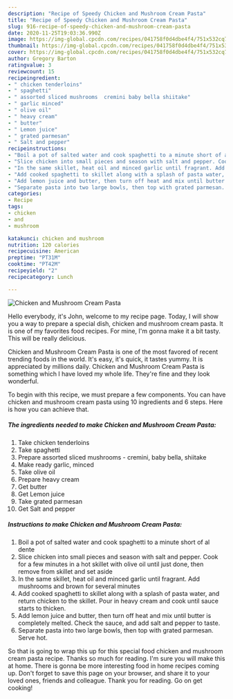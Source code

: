 ```yaml
---
description: "Recipe of Speedy Chicken and Mushroom Cream Pasta"
title: "Recipe of Speedy Chicken and Mushroom Cream Pasta"
slug: 916-recipe-of-speedy-chicken-and-mushroom-cream-pasta
date: 2020-11-25T19:03:36.990Z
image: https://img-global.cpcdn.com/recipes/041758f0d4dbe4f4/751x532cq70/chicken-and-mushroom-cream-pasta-recipe-main-photo.jpg
thumbnail: https://img-global.cpcdn.com/recipes/041758f0d4dbe4f4/751x532cq70/chicken-and-mushroom-cream-pasta-recipe-main-photo.jpg
cover: https://img-global.cpcdn.com/recipes/041758f0d4dbe4f4/751x532cq70/chicken-and-mushroom-cream-pasta-recipe-main-photo.jpg
author: Gregory Barton
ratingvalue: 3
reviewcount: 15
recipeingredient:
- " chicken tenderloins"
- " spaghetti"
- " assorted sliced mushrooms  cremini baby bella shiitake"
- " garlic minced"
- " olive oil"
- " heavy cream"
- " butter"
- " Lemon juice"
- " grated parmesan"
- " Salt and pepper"
recipeinstructions:
- "Boil a pot of salted water and cook spaghetti to a minute short of al dente"
- "Slice chicken into small pieces and season with salt and pepper. Cook for a few minutes in a hot skillet with olive oil until just done, then remove from skillet and set aside"
- "In the same skillet, heat oil and minced garlic until fragrant. Add mushrooms and brown for several minutes"
- "Add cooked spaghetti to skillet along with a splash of pasta water, and return chicken to the skillet. Pour in heavy cream and cook until sauce starts to thicken."
- "Add lemon juice and butter, then turn off heat and mix until butter is completely melted. Check the sauce, and add salt and pepper to taste."
- "Separate pasta into two large bowls, then top with grated parmesan. Serve hot."
categories:
- Recipe
tags:
- chicken
- and
- mushroom

katakunci: chicken and mushroom 
nutrition: 120 calories
recipecuisine: American
preptime: "PT31M"
cooktime: "PT42M"
recipeyield: "2"
recipecategory: Lunch

---
```



![Chicken and Mushroom Cream Pasta](https://img-global.cpcdn.com/recipes/041758f0d4dbe4f4/751x532cq70/chicken-and-mushroom-cream-pasta-recipe-main-photo.jpg)

Hello everybody, it's John, welcome to my recipe page. Today, I will show you a way to prepare a special dish, chicken and mushroom cream pasta. It is one of my favorites food recipes. For mine, I'm gonna make it a bit tasty. This will be really delicious.

Chicken and Mushroom Cream Pasta is one of the most favored of recent trending foods in the world. It's easy, it's quick, it tastes yummy. It is appreciated by millions daily. Chicken and Mushroom Cream Pasta is something which I have loved my whole life. They're fine and they look wonderful.




To begin with this recipe, we must prepare a few components. You can have chicken and mushroom cream pasta using 10 ingredients and 6 steps. Here is how you can achieve that.

<!--inarticleads1-->

##### The ingredients needed to make Chicken and Mushroom Cream Pasta:

1. Take  chicken tenderloins
1. Take  spaghetti
1. Prepare  assorted sliced mushrooms - cremini, baby bella, shiitake
1. Make ready  garlic, minced
1. Take  olive oil
1. Prepare  heavy cream
1. Get  butter
1. Get  Lemon juice
1. Take  grated parmesan
1. Get  Salt and pepper




<!--inarticleads2-->

##### Instructions to make Chicken and Mushroom Cream Pasta:

1. Boil a pot of salted water and cook spaghetti to a minute short of al dente
1. Slice chicken into small pieces and season with salt and pepper. Cook for a few minutes in a hot skillet with olive oil until just done, then remove from skillet and set aside
1. In the same skillet, heat oil and minced garlic until fragrant. Add mushrooms and brown for several minutes
1. Add cooked spaghetti to skillet along with a splash of pasta water, and return chicken to the skillet. Pour in heavy cream and cook until sauce starts to thicken.
1. Add lemon juice and butter, then turn off heat and mix until butter is completely melted. Check the sauce, and add salt and pepper to taste.
1. Separate pasta into two large bowls, then top with grated parmesan. Serve hot.




So that is going to wrap this up for this special food chicken and mushroom cream pasta recipe. Thanks so much for reading. I'm sure you will make this at home. There is gonna be more interesting food in home recipes coming up. Don't forget to save this page on your browser, and share it to your loved ones, friends and colleague. Thank you for reading. Go on get cooking!
